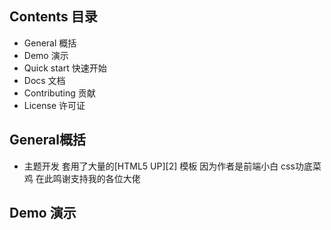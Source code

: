 ## Contents 目录

- General 概括
- Demo 演示
- Quick start 快速开始
- Docs 文档
- Contributing 贡献
- License 许可证

## General概括

- 主题开发 套用了大量的[HTML5 UP][2] 模板 因为作者是前端小白 css功底菜鸡
在此鸣谢支持我的各位大佬

## Demo 演示
